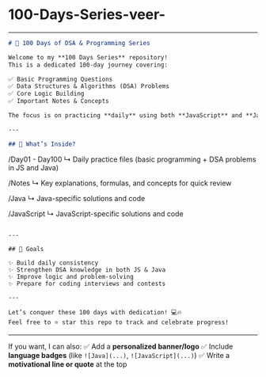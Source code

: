 # 100-Days-Series-veer-

---

```markdown
# 🚀 100 Days of DSA & Programming Series

Welcome to my **100 Days Series** repository!  
This is a dedicated 100-day journey covering:

✅ Basic Programming Questions  
✅ Data Structures & Algorithms (DSA) Problems  
✅ Core Logic Building  
✅ Important Notes & Concepts  

The focus is on practicing **daily** using both **JavaScript** and **Java**, strengthening understanding across languages and sharpening problem-solving skills.

---

## 📅 What’s Inside?

```

/Day01 - Day100
↳ Daily practice files (basic programming + DSA problems in JS and Java)

/Notes
↳ Key explanations, formulas, and concepts for quick review

/Java
↳ Java-specific solutions and code

/JavaScript
↳ JavaScript-specific solutions and code

```

---

## 🏹 Goals

✨ Build daily consistency  
✨ Strengthen DSA knowledge in both JS & Java  
✨ Improve logic and problem-solving  
✨ Prepare for coding interviews and contests

---

Let’s conquer these 100 days with dedication! 💻🔥  
Feel free to ⭐ star this repo to track and celebrate progress!
```

---

If you want, I can also:
✅ Add a **personalized banner/logo**
✅ Include **language badges** (like `![Java](...)`, `![JavaScript](...)`)
✅ Write a **motivational line or quote** at the top

